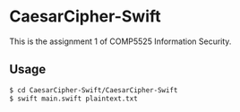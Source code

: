 # CaesarCipher-Swift

This is the assignment 1 of COMP5525 Information Security.



## Usage

```sh
$ cd CaesarCipher-Swift/CaesarCipher-Swift
$ swift main.swift plaintext.txt
```

